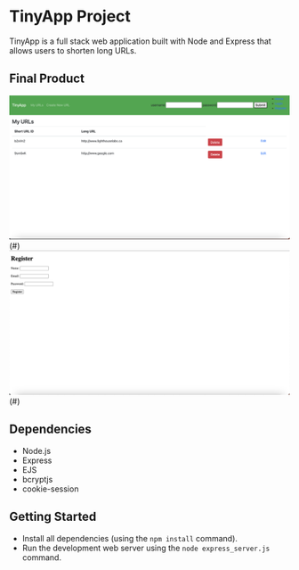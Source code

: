 # TinyApp Project

TinyApp is a full stack web application built with Node and Express that allows users to shorten long URLs.

## Final Product

!["Screenshot of URLs page"](https://github.com/RorySchof/tinyapp/blob/main/docs/Screenshot%202023-03-27%20at%2010.05.20%20PM.png?raw=true)(#)
!["Screenshot of URLs page"](https://github.com/RorySchof/tinyapp/blob/main/docs/Screenshot%202023-03-27%20at%2010.06.16%20PM.png?raw=true)(#)


## Dependencies

- Node.js
- Express
- EJS
- bcryptjs
- cookie-session

## Getting Started

- Install all dependencies (using the `npm install` command).
- Run the development web server using the `node express_server.js` command.

